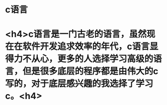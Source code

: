 # c语言

# &lt;h4&gt;c语言是一门古老的语言，虽然现在在软件开发追求效率的年代，c语言显得力不从心，更多的人选择学习高级的语言，但是很多底层的程序都是由伟大的c写的，对于底层感兴趣的我选择了学习c。&lt;h4&gt;



